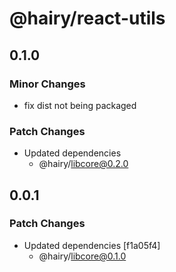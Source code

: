 # @hairy/react-utils

## 0.1.0

### Minor Changes

- fix dist not being packaged

### Patch Changes

- Updated dependencies
  - @hairy/libcore@0.2.0

## 0.0.1

### Patch Changes

- Updated dependencies [f1a05f4]
  - @hairy/libcore@0.1.0
